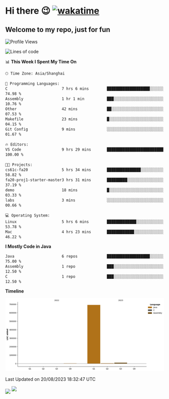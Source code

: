 # Hi there 😉 [![wakatime](https://wakatime.com/badge/user/b06f1799-d59e-4d93-be43-644d6ec7f0fc.svg)](https://wakatime.com/@b06f1799-d59e-4d93-be43-644d6ec7f0fc)
## Welcome to my repo, just for fun
<!--START_SECTION:waka-->
![Profile Views](http://img.shields.io/badge/Profile%20Views-160-blue)

![Lines of code](https://img.shields.io/badge/From%20Hello%20World%20I%27ve%20Written-705.6%20thousand%20lines%20of%20code-blue)

📊 **This Week I Spent My Time On** 

```text
🕑︎ Time Zone: Asia/Shanghai

💬 Programming Languages: 
C                        7 hrs 6 mins        ███████████████████░░░░░░   74.98 % 
Assembly                 1 hr 1 min          ███░░░░░░░░░░░░░░░░░░░░░░   10.76 % 
Other                    42 mins             ██░░░░░░░░░░░░░░░░░░░░░░░   07.53 % 
Makefile                 23 mins             █░░░░░░░░░░░░░░░░░░░░░░░░   04.15 % 
Git Config               9 mins              ░░░░░░░░░░░░░░░░░░░░░░░░░   01.67 % 

🔥 Editors: 
VS Code                  9 hrs 29 mins       █████████████████████████   100.00 % 

🐱‍💻 Projects: 
cs61c-fa20               5 hrs 34 mins       ███████████████░░░░░░░░░░   58.82 % 
fa20-proj1-starter-master3 hrs 31 mins       █████████░░░░░░░░░░░░░░░░   37.19 % 
demo                     18 mins             █░░░░░░░░░░░░░░░░░░░░░░░░   03.33 % 
labs                     3 mins              ░░░░░░░░░░░░░░░░░░░░░░░░░   00.66 % 

💻 Operating System: 
Linux                    5 hrs 6 mins        █████████████░░░░░░░░░░░░   53.78 % 
Mac                      4 hrs 23 mins       ████████████░░░░░░░░░░░░░   46.22 % 
```

**I Mostly Code in Java** 

```text
Java                     6 repos             ███████████████████░░░░░░   75.00 % 
Assembly                 1 repo              ███░░░░░░░░░░░░░░░░░░░░░░   12.50 % 
C                        1 repo              ███░░░░░░░░░░░░░░░░░░░░░░   12.50 % 
```



**Timeline**

![Lines of Code chart](https://raw.githubusercontent.com/EnzoGuang/EnzoGuang/master/assets/bar_graph.png)


 Last Updated on 20/08/2023 18:32:47 UTC
<!--END_SECTION:waka--><img align="middle" src="https://github-readme-stats.vercel.app/api?username=EnzoGuang">
<img aligh="center" src="https://github-readme-stats.vercel.app/api/top-langs/?username=EnzoGuang&layout=compact">


